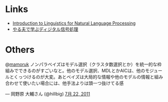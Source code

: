 
# Links

- [Introduction to Linguistics for Natural Language Processing](http://www.cl.cam.ac.uk/teaching/1112/L100/introling.pdf)
- [やる夫で学ぶディジタル信号処理](http://www.ic.is.tohoku.ac.jp/~swk/lecture/yaruodsp/main.html)

# Others

<backquote class="twitter-tweet" data-in-reply-to="94193219792941056" lang="ja"><p>@<a href="https://twitter.com/mamoruk">mamoruk</a> ノンパラベイズはモデル選択（クラスタ数選択とか）を統一的な枠組みでできるのがすごいなと。他のモデル選択、MDLとかAICは、他のモジュールとくっつけるのが大変。あとベイズは大局的な情報や他のモデルの情報と組み合わせて使いたい場合には、他手法よりは頭一つ抜けてる感</p>&mdash; 岡野原 大輔さん (@hillbig) <a href="https://twitter.com/hillbig/status/94206849452224513" data-datetime="2011-07-22T00:47:17+00:00">7月 22, 2011</a></blockquote>
